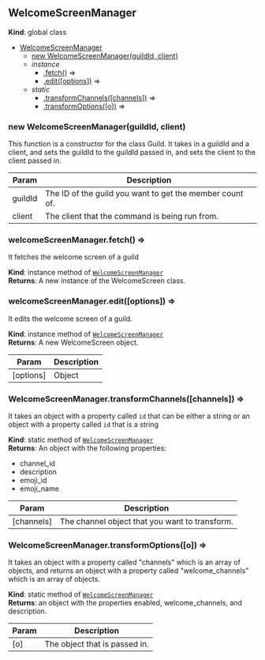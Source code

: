 <a name="WelcomeScreenManager"></a>

## WelcomeScreenManager
**Kind**: global class  

* [WelcomeScreenManager](#WelcomeScreenManager)
    * [new WelcomeScreenManager(guildId, client)](#new_WelcomeScreenManager_new)
    * _instance_
        * [.fetch()](#WelcomeScreenManager+fetch) ⇒
        * [.edit([options])](#WelcomeScreenManager+edit) ⇒
    * _static_
        * [.transformChannels([channels])](#WelcomeScreenManager.transformChannels) ⇒
        * [.transformOptions([o])](#WelcomeScreenManager.transformOptions) ⇒

<a name="new_WelcomeScreenManager_new"></a>

### new WelcomeScreenManager(guildId, client)
This function is a constructor for the class Guild. It takes in a guildId and a client, and setsthe guildId to the guildId passed in, and sets the client to the client passed in.


| Param | Description |
| --- | --- |
| guildId | The ID of the guild you want to get the member count of. |
| client | The client that the command is being run from. |

<a name="WelcomeScreenManager+fetch"></a>

### welcomeScreenManager.fetch() ⇒
It fetches the welcome screen of a guild

**Kind**: instance method of [<code>WelcomeScreenManager</code>](#WelcomeScreenManager)  
**Returns**: A new instance of the WelcomeScreen class.  
<a name="WelcomeScreenManager+edit"></a>

### welcomeScreenManager.edit([options]) ⇒
It edits the welcome screen of a guild.

**Kind**: instance method of [<code>WelcomeScreenManager</code>](#WelcomeScreenManager)  
**Returns**: A new WelcomeScreen object.  

| Param | Description |
| --- | --- |
| [options] | Object |

<a name="WelcomeScreenManager.transformChannels"></a>

### WelcomeScreenManager.transformChannels([channels]) ⇒
It takes an object with a property called `id` that can be either a string or an object with aproperty called `id` that is a string

**Kind**: static method of [<code>WelcomeScreenManager</code>](#WelcomeScreenManager)  
**Returns**: An object with the following properties:- channel_id- description- emoji_id- emoji_name  

| Param | Description |
| --- | --- |
| [channels] | The channel object that you want to transform. |

<a name="WelcomeScreenManager.transformOptions"></a>

### WelcomeScreenManager.transformOptions([o]) ⇒
It takes an object with a property called "channels" which is an array of objects, and returns anobject with a property called "welcome_channels" which is an array of objects.

**Kind**: static method of [<code>WelcomeScreenManager</code>](#WelcomeScreenManager)  
**Returns**: an object with the properties enabled, welcome_channels, and description.  

| Param | Description |
| --- | --- |
| [o] | The object that is passed in. |

